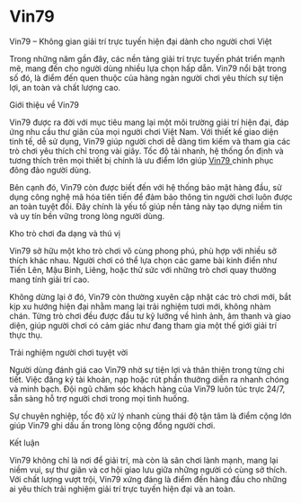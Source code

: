 # Vin79
Vin79 – Không gian giải trí trực tuyến hiện đại dành cho người chơi Việt

Trong những năm gần đây, các nền tảng giải trí trực tuyến phát triển mạnh mẽ, mang đến cho người dùng nhiều lựa chọn hấp dẫn. Vin79 nổi bật trong số đó, là điểm đến quen thuộc của hàng ngàn người chơi yêu thích sự tiện lợi, an toàn và chất lượng cao.

Giới thiệu về Vin79

Vin79 được ra đời với mục tiêu mang lại một môi trường giải trí hiện đại, đáp ứng nhu cầu thư giãn của mọi người chơi Việt Nam. Với thiết kế giao diện tinh tế, dễ sử dụng, Vin79 giúp người chơi dễ dàng tìm kiếm và tham gia các trò chơi yêu thích chỉ trong vài giây. Tốc độ tải nhanh, hệ thống ổn định và tương thích trên mọi thiết bị chính là ưu điểm lớn giúp <a href=https://vin79-vn.com> Vin79 </a>  chinh phục đông đảo người dùng.

Bên cạnh đó, Vin79 còn được biết đến với hệ thống bảo mật hàng đầu, sử dụng công nghệ mã hóa tiên tiến để đảm bảo thông tin người chơi luôn được an toàn tuyệt đối. Đây chính là yếu tố giúp nền tảng này tạo dựng niềm tin và uy tín bền vững trong lòng người dùng.

Kho trò chơi đa dạng và thú vị

Vin79 sở hữu một kho trò chơi vô cùng phong phú, phù hợp với nhiều sở thích khác nhau. Người chơi có thể lựa chọn các game bài kinh điển như Tiến Lên, Mậu Binh, Liêng, hoặc thử sức với những trò chơi quay thưởng mang tính giải trí cao.

Không dừng lại ở đó, Vin79 còn thường xuyên cập nhật các trò chơi mới, bắt kịp xu hướng hiện đại nhằm mang lại trải nghiệm tươi mới, không nhàm chán. Từng trò chơi đều được đầu tư kỹ lưỡng về hình ảnh, âm thanh và giao diện, giúp người chơi có cảm giác như đang tham gia một thế giới giải trí thực thụ.

Trải nghiệm người chơi tuyệt vời

Người dùng đánh giá cao Vin79 nhờ sự tiện lợi và thân thiện trong từng chi tiết. Việc đăng ký tài khoản, nạp hoặc rút phần thưởng diễn ra nhanh chóng và minh bạch. Đội ngũ chăm sóc khách hàng của Vin79 luôn túc trực 24/7, sẵn sàng hỗ trợ người chơi trong mọi tình huống.

Sự chuyên nghiệp, tốc độ xử lý nhanh cùng thái độ tận tâm là điểm cộng lớn giúp Vin79 ghi dấu ấn trong lòng cộng đồng người chơi.

Kết luận

Vin79 không chỉ là nơi để giải trí, mà còn là sân chơi lành mạnh, mang lại niềm vui, sự thư giãn và cơ hội giao lưu giữa những người có cùng sở thích. Với chất lượng vượt trội, Vin79 xứng đáng là điểm đến hàng đầu cho những ai yêu thích trải nghiệm giải trí trực tuyến hiện đại và an toàn.
